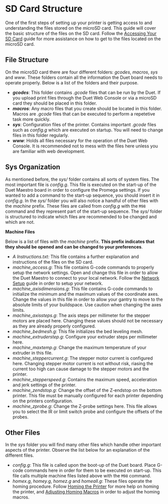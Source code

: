 # SD Card Structure

One of the first steps of setting up your printer is getting access to and understanding the files stored on the microSD card. This guide will cover the basic structure of the files on the SD card. Follow the [Accessing Your SD Card](../../getting-started-1/setup-your-electronics.md#accessing-the-microsd) guide for more assistance on how to get to the files located on the microSD card.

## File Structure

On the microSD card there are four different folders: _gcodes_, _macros_, _sys_ and _www_. These folders contain all the information the Duet board needs to operate properly. Below is a list of the folders and their purpose.

* _**gcodes**_: This folder contains _.gcode_ files that can be run by the Duet. If you upload print files through the Duet Web Console or via a microSD card they should be placed in this folder.
* _**macros**_: Any macro files that you create should be located in this folder. Macros are _.gcode_ files that can be executed to perform a repetetive task more quickly.
* _**sys**_: Configuration files of the printer. Contains important _.gcode_ files such as _config.g_ which are executed on startup. You will need to change files in this folder regularly.
* _**www**_: Holds all files necessary for the operation of the Duet Web Console. It is recommended not to mess with the files here unless you are familiar with web development.

## Sys Organization

As mentioned before, the _sys/_ folder contains all sorts of system files. The most important file is _config.g_. This file is executed on the start-up of the Duet Maestro board in order to configure the Promega settings. If you wanted to add a command to the start-up sequence, you should insert it in _config.g_. In the _sys/_ folder you will also notice a handful of other files with the _machine_ prefix. These files are called from _config.g_ with the `M98` command and they represent part of the start-up sequence. The _sys/_ folder is structured to indicate which files are recommended to be changed and which are not.

**Machine Files**

Below is a list of files with the _machine_ prefix. **This prefix indicates that they should be opened and can be changed to your preferences**.

* _A Instructions.txt:_ This file contains a further explanation and instructions of the files on the SD card.
* _machine\_access.g_: This file contains G-code commands to properly setup the network settings. Open and change this file in order to allow the Duet Maestro to connect to your local network. Follow the [Network Setup](../../getting-started-1/setup-your-network.md) guide in order to setup your network.
* _machine\_axisdimensions.g_: This file contains G-code commands to initialize the minimum and the maximum values of the coordinate axes. Change the values in this file in order to allow your gantry to move to the absolute limits of your buildspace. Use caution when changing the axes limits.
* _machine\_axissteps.g_: The axis steps per millimeter for the stepper motors are placed here. Changing these values should not be necessary as they are already properly configured.
* _machine\_bedmesh.g_: This file initializes the bed leveling mesh.
* _machine\_extruderstep.g_: Configure your extruder steps per millimeter here.
* _machine\_maxtemp.g_: Change the maximum temperature of your extruder in this file.
* _machine\_steppercurrent.g_: The stepper motor current is configured here. Changing stepper motor current is not without risk, riasing the current too high can cause damage to the stepper motors and the printer.
* _machine\_stepperspeed.g_: Contains the maximum speed, acceleration and jerk settings of the printer.
* _machine\_zendstop.g_: Change the offset of the Z-endstop on the bottom printer. This file must be manually configured for each printer depending on the printers configuration.
* _machine\_zprobe.g_: Change the Z-probe settings here. This file allows you to select the IR or limit switch probe and configure the offsets of the probes.

## **Other Files**

In the _sys_ folder you will find many other files which handle other important aspects of the printer. Observe the list below for an explanation of the different files.

* _config.g_: This file is called upon the boot-up of the Duet board. Place G-code commands here in order for them to be executed on start-up. This file calls multiple machine files listed above with the `M98` command.
* _homex.g_, _homey.g_, _homez.g_ and _homeall.g_: These files operate the homing procedure. Follow [Homing the Printer](../../beginners-setup-guides/homing-the-printer.md) for more help on homing the printer, and [Adjusting Homing Macros](adjust-homing-macros.md) in order to adjust the homing macros.

